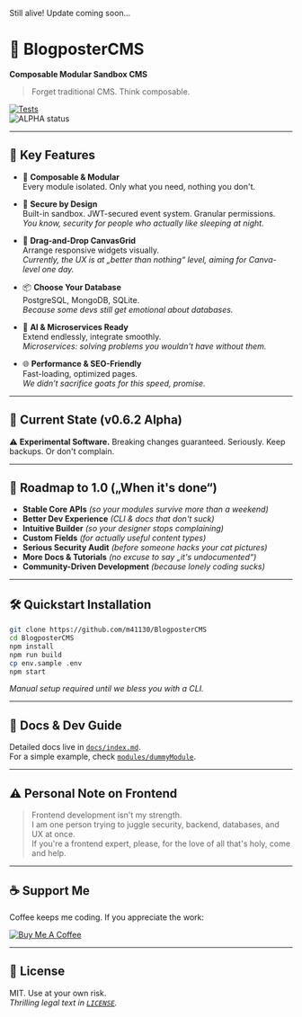 Still alive! Update coming soon...

# 🚀 BlogposterCMS  
**Composable Modular Sandbox CMS**  
> Forget traditional CMS. Think composable.

[![Tests](https://github.com/m41130/BlogposterCMS/actions/workflows/ci.yml/badge.svg?branch=main)](https://github.com/m41130/BlogposterCMS/actions/workflows/ci.yml)  
![ALPHA status](https://img.shields.io/badge/status-alpha-red)

---

## 📌 Key Features

- 🧩 **Composable & Modular**  
  Every module isolated. Only what you need, nothing you don't.

- 🔐 **Secure by Design**  
  Built-in sandbox. JWT-secured event system. Granular permissions.  
  *You know, security for people who actually like sleeping at night.*

- 🎨 **Drag-and-Drop CanvasGrid**  
  Arrange responsive widgets visually.  
  *Currently, the UX is at „better than nothing“ level, aiming for Canva-level one day.*

- 📦 **Choose Your Database**  
  PostgreSQL, MongoDB, SQLite.  
  *Because some devs still get emotional about databases.*

- 🚀 **AI & Microservices Ready**  
  Extend endlessly, integrate smoothly.  
  *Microservices: solving problems you wouldn't have without them.*

- 🌐 **Performance & SEO-Friendly**  
  Fast-loading, optimized pages.  
  *We didn’t sacrifice goats for this speed, promise.*

---

## 🚧 Current State (v0.6.2 Alpha)

⚠️ **Experimental Software.** Breaking changes guaranteed. Seriously. Keep backups. Or don't complain. 

---

## 🚀 Roadmap to 1.0 („When it's done“)

- **Stable Core APIs** *(so your modules survive more than a weekend)*
- **Better Dev Experience** *(CLI & docs that don't suck)*
- **Intuitive Builder** *(so your designer stops complaining)*
- **Custom Fields** *(for actually useful content types)*
- **Serious Security Audit** *(before someone hacks your cat pictures)*
- **More Docs & Tutorials** *(no excuse to say „it's undocumented“)*
- **Community-Driven Development** *(because lonely coding sucks)*

---

## 🛠 Quickstart Installation

```bash
git clone https://github.com/m41130/BlogposterCMS
cd BlogposterCMS
npm install
npm run build
cp env.sample .env
npm start
```

*Manual setup required until we bless you with a CLI.*

---

## 📖 Docs & Dev Guide
Detailed docs live in [`docs/index.md`](./docs/index.md).  
For a simple example, check [`modules/dummyModule`](./BlogposterCMS/modules/dummyModule).

---

## ⚠️ Personal Note on Frontend

> Frontend development isn't my strength.  
> I am one person trying to juggle security, backend, databases, and UX at once.  
> If you're a frontend expert, please, for the love of all that's holy, come and help.

---

## ☕ Support Me  
Coffee keeps me coding. If you appreciate the work:

[![Buy Me A Coffee](https://img.shields.io/badge/Buy%20Me%20a%20Coffee-%23FF813F.svg?style=flat&logo=buy-me-a-coffee&logoColor=white)](https://coff.ee/BlogposterCMS)

---

## 📝 License
MIT. Use at your own risk.  
*Thrilling legal text in [`LICENSE`](LICENSE).*
